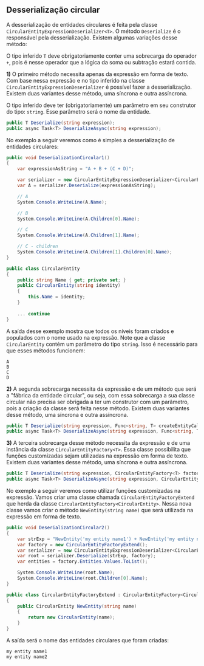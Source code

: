 ## Desserialização circular <header-set anchor-name="impl-deserialization-circular" />

A desserialização de entidades circulares é feita pela classe `CircularEntityExpressionDeserializer<T>`. O método `Deserialize` é o responsável pela desserialização. Existem algumas variações desse método:

O tipo inferido `T` deve obrigatoriamente conter uma sobrecarga do operador `+`, pois é nesse operador que a lógica da soma ou subtração estará contida.

**1)**  O primeiro método necessita apenas da expressão em forma de texto. Com base nessa expressão e no tipo inferido na classe `CircularEntityExpressionDeserializer` é possível fazer a desserialização. Existem duas variantes desse método, uma síncrona e outra assíncrona.

O tipo inferido deve ter (obrigatoriamente) um parâmetro em seu construtor do tipo: `string`. Esse parâmetro será o nome da entidade.

```csharp
public T Deserialize(string expression);
public async Task<T> DeserializeAsync(string expression);
```

No exemplo a seguir veremos como é simples a desserialização de entidades circulares:

```csharp
public void DeserializationCircular1()
{
    var expressionAsString = "A + B + (C + D)";

    var serializer = new CircularEntityExpressionDeserializer<CircularEntity>();
    var A = serializer.Deserialize(expressionAsString);

    // A
    System.Console.WriteLine(A.Name);

    // B
    System.Console.WriteLine(A.Children[0].Name);

    // C
    System.Console.WriteLine(A.Children[1].Name);

    // C - children 
    System.Console.WriteLine(A.Children[1].Children[0].Name);
}

public class CircularEntity
{
    public string Name { get; private set; }
    public CircularEntity(string identity) 
    { 
        this.Name = identity;
    }
    
    ... continue
}
```

A saída desse exemplo mostra que todos os níveis foram criados e populados com o nome usado na expressão. Note que a classe `CircularEntity` contém um parâmetro do tipo `string`. Isso é necessário para que esses métodos funcionem:

```
A
B
C
D
```

**2)**  A segunda sobrecarga necessita da expressão e de um método que será a "fábrica da entidade circular", ou seja, com essa sobrecarga a sua classe circular não precisa ser obrigada a ter um construtor com um parâmetro, pois a criação da classe será feita nesse método. Existem duas variantes desse método, uma síncrona e outra assíncrona.

```csharp
public T Deserialize(string expression, Func<string, T> createEntityCallback);
public async Task<T> DeserializeAsync(string expression, Func<string, T> createEntityCallback);
```

**3)**  A terceira sobrecarga desse método necessita da expressão e de uma instância da classe `CircularEntityFactory<T>`. Essa classe possibilita que funções customizadas sejam utilizadas na expressão em forma de texto. Existem duas variantes desse método, uma síncrona e outra assíncrona.

```csharp
public T Deserialize(string expression, CircularEntityFactory<T> factory);
public async Task<T> DeserializeAsync(string expression, CircularEntityFactory<T> factory);
```

No exemplo a seguir veremos como utilizar funções customizadas na expressão. Vamos criar uma classe chamada `CircularEntityFactoryExtend` que herda da classe `CircularEntityFactory<CircularEntity>`. Nessa nova classe vamos criar o método `NewEntity(string name)` que será utilizada na expressão em forma de texto.

```csharp
public void DeserializationCircular2()
{
    var strExp = "NewEntity('my entity name1') + NewEntity('my entity name2')";
    var factory = new CircularEntityFactoryExtend();
    var serializer = new CircularEntityExpressionDeserializer<CircularEntity>();
    var root = serializer.Deserialize(strExp, factory);
    var entities = factory.Entities.Values.ToList();

    System.Console.WriteLine(root.Name);
    System.Console.WriteLine(root.Children[0].Name);
}

public class CircularEntityFactoryExtend : CircularEntityFactory<CircularEntity>
{
    public CircularEntity NewEntity(string name)
    {
        return new CircularEntity(name);
    }
}
```

A saída será o nome das entidades circulares que foram criadas:

```
my entity name1
my entity name2
```

